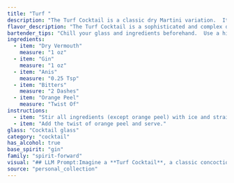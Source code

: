 ```yaml
---
title: "Turf "
description: "The Turf Cocktail is a classic dry Martini variation.  Its origin is shrouded in mystery, likely dating back to the early 20th century.  The addition of anise and bitters to the traditional gin and vermouth base adds complexity and intrigue to this sophisticated drink. "
flavor_description: "The Turf Cocktail is a sophisticated and complex drink.  The dry vermouth and gin provide a crisp, herbal backbone, while the anis adds a subtle licorice note.  Bitters contribute a touch of bitterness and complexity, and the orange peel offers a bright citrus aroma. The result is a well-balanced cocktail with a dry, herbal, and slightly spicy finish. "
bartender_tips: "Chill your glass and ingredients beforehand.  Use a high-quality dry vermouth, as it's the base flavor.  Don't over-shake the cocktail; a gentle stir is best to preserve the delicate aromatics.  Use fresh orange peel, and express its oils over the drink before dropping it in.  Finally, a dash of bitters adds complexity.  Enjoy! "
ingredients:
  - item: "Dry Vermouth"
    measure: "1 oz"
  - item: "Gin"
    measure: "1 oz"
  - item: "Anis"
    measure: "0.25 Tsp"
  - item: "Bitters"
    measure: "2 Dashes"
  - item: "Orange Peel"
    measure: "Twist Of"
instructions:
  - item: "Stir all ingredients (except orange peel) with ice and strain into a cocktail glass."
  - item: "Add the twist of orange peel and serve."
glass: "Cocktail glass"
category: "cocktail"
has_alcohol: true
base_spirit: "gin"
family: "spirit-forward"
visual: "## LLM Prompt:Imagine a **Turf Cocktail**, a classic concoction made with **dry vermouth, gin, anis, bitters, and an orange peel**. Describe its appearance in detail, focusing on:* **Color:** Is it clear, cloudy, or a vibrant hue?  What shades are present?* **Texture:** Is it smooth, oily, or layered?  Does it have any visible ingredients?* **Glassware:** What type of glass is it served in?  What does the glass look like?* **Garnish:** How is the orange peel presented?  Is it twisted, flamed, or simply floating?* **Overall impression:** What kind of mood or atmosphere does the visual appearance evoke?  Is it elegant, refreshing, or intriguing? "
source: "personal_collection"
---
```


